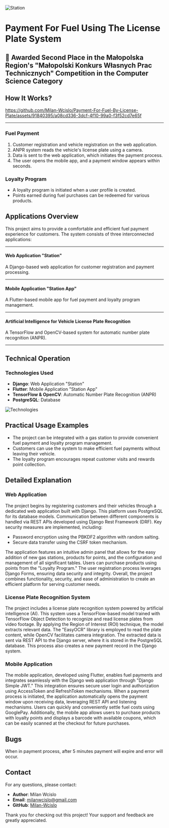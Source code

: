![Station](https://github.com/Milan-Wcislo/Payment-For-Fuel-By-License-Plate/assets/91840395/bd871045-2d06-45b0-b6f0-a4ef1001eddd)
# Payment For Fuel Using The License Plate System

## 🥈 Awarded Second Place in the Małopolska Region's "Małopolski Konkurs Własnych Prac Technicznych" Competition in the Computer Science Category

## How It Works?

https://github.com/Milan-Wcislo/Payment-For-Fuel-By-License-Plate/assets/91840395/a08cd336-3dcf-4f10-99a0-f3f52cd7e65f

----------------

### Fuel Payment

1. Customer registration and vehicle registration on the web application.
2. ANPR system reads the vehicle's license plate using a camera.
3. Data is sent to the web application, which initiates the payment process.
4. The user opens the mobile app, and a payment window appears within seconds.

### Loyalty Program


* A loyalty program is initiated when a user profile is created.
* Points earned during fuel purchases can be redeemed for various products.

## Applications Overview
This project aims to provide a comfortable and efficient fuel payment experience for customers. The system consists of three interconnected applications:

----------------

#### Web Application "Station"
A Django-based web application for customer registration and payment processing.

----------------

#### Mobile Application "Station App"
A Flutter-based mobile app for fuel payment and loyalty program management.

----------------

#### Artificial Intelligence for Vehicle License Plate Recognition
A TensorFlow and OpenCV-based system for automatic number plate recognition (ANPR).

----------------

## Technical Operation

### Technologies Used

* **Django**: Web Application "Station"
* **Flutter**: Mobile Application "Station App"
* **TensorFlow & OpenCV**: Automatic Number Plate Recognition (ANPR)
* **PostgreSQL**: Database

![Technologies](https://github.com/Milan-Wcislo/Payment-For-Fuel-By-License-Plate/assets/91840395/e37c466d-1cda-4d79-b8ff-ff06c6a8df58)

## Practical Usage Examples

* The project can be integrated with a gas station to provide convenient fuel payment and loyalty program management.
* Customers can use the system to make efficient fuel payments without leaving their vehicle.
* The loyalty program encourages repeat customer visits and rewards point collection.

## Detailed Explanation

### Web Application

The project begins by registering customers and their vehicles through a dedicated web application built with Django. This platform uses PostgreSQL for its database models. Communication between different components is handled via REST APIs developed using Django Rest Framework (DRF). Key security measures are implemented, including:
- Password encryption using the PBKDF2 algorithm with random salting.
- Secure data transfer using the CSRF token mechanism.

The application features an intuitive admin panel that allows for the easy addition of new gas stations, products for points, and the configuration and management of all significant tables. Users can purchase products using points from the "Loyalty Program." The user registration process leverages Django Forms, ensuring data security and integrity. Overall, the project combines functionality, security, and ease of administration to create an efficient platform for serving customer needs.

### License Plate Recognition System

The project includes a license plate recognition system powered by artificial intelligence (AI). This system uses a TensorFlow-based model trained with TensorFlow Object Detection to recognize and read license plates from video footage. By applying the Region of Interest (ROI) technique, the model extracts relevant data. The "EasyOCR" library is employed to read the plate content, while OpenCV facilitates camera integration. The extracted data is sent via REST API to the Django server, where it is stored in the PostgreSQL database. This process also creates a new payment record in the Django system.

### Mobile Application

The mobile application, developed using Flutter, enables fuel payments and integrates seamlessly with the Django web application through "Django Simple JWT." This integration ensures secure user login and authorization using AccessToken and RefreshToken mechanisms. When a payment process is initiated, the application automatically opens the payment window upon receiving data, leveraging REST API and listening mechanisms. Users can quickly and conveniently settle fuel costs using GooglePay. Additionally, the mobile app allows users to purchase products with loyalty points and displays a barcode with available coupons, which can be easily scanned at the checkout for future purchases.


## Bugs
When in payment process, after 5 minutes payment will expire and error will occur.

## Contact

For any questions, please contact:

* **Author**: Milan Wcislo
* **Email**: milanwcislo@gmail.com
* **GitHub**: [Milan-Wcislo](https://github.com/Milan-Wcislo)

Thank you for checking out this project! Your support and feedback are greatly appreciated.
